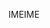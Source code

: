 <span data-ttu-id="b9314-101">IME</span><span class="sxs-lookup"><span data-stu-id="b9314-101">IME</span></span>